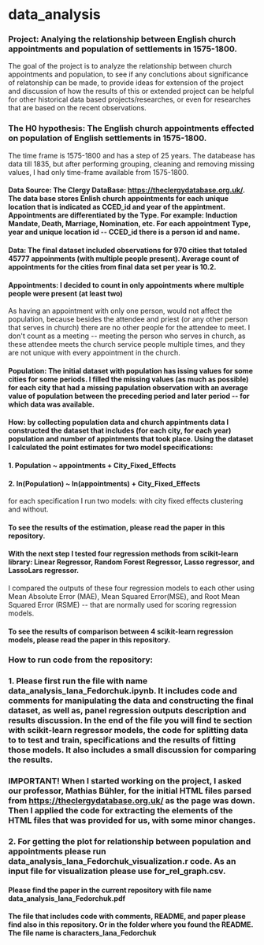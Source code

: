 # data_analysis
### Project: Analying the relationship between English church appointments and population of settlements in 1575-1800.
The goal of the project is to analyze the relationship between church appointments and population, to see if any conclutions about significance of relatonship can be made, to provide ideas for extension of the project and discussion of how the results of this or extended project can be helpful for other historical data based projects/researches, or even for researches that are based on the recent observations.
### The H0 hypothesis: The English church appointments effected on population of English settlements in 1575-1800.
The time frame is 1575-1800 and has a step of 25 years. The databease has data till 1835, but after performing grouping, cleaning and removing missing values, I had only time-frame available from 1575-1800.
#### Data Source: The Clergy DataBase: https://theclergydatabase.org.uk/. The data base stores Enlish church appointments for each unique location that is indicated as CCED_id and year of the appintment. Appointments are differentiated by the Type. For example: Induction Mandate, Death, Marriage, Nomination, etc. For each appointment Type, year and unique location id -- CCED_id there is a person id and name.
#### Data: The final dataset included observations for 970 cities that totaled 45777 appoinments (with multiple people present). Average count of appointments for the cities from final data set per year is 10.2.
#### Appointments: I decided to count in only appointments where multiple people were present (at least two)
As having an appointment with only one person, would not affect the population, because besides the attendee and priest (or any other person that serves in church) there are no other people for the attendee to meet. I don't count as a meeting -- meeting the person who serves in church, as these attendee meets the church service people multiple times, and they are not unique with every appointment in the church.
#### Population: The initial dataset with population has issing values for some cities for some periods. I filled the missing values (as much as possible) for each city that had a missing papulation observation with an average value of population between the preceding period and later period -- for which data was available.
#### How: by collecting population data and church appintments data I constructed the dataset that includes (for each city, for each year) population and number of appintments that took place. Using the dataset I calculated the point estimates for two model specifications:
#### 1. Population ~ appointments + City_Fixed_Effects
#### 2. ln(Population) ~ ln(appointments) + City_Fixed_Effects
for each specification I run two models: with city fixed effects clustering and without.
#### To see the results of the estimation, please read the paper in this repository.
#### With the next step I tested four regression methods from scikit-learn library: Linear Regressor, Random Forest Regressor, Lasso regressor, and  LassoLars regressor. 
I compared the outputs of these four regression models to each other using Mean Absolute Error (MAE), Mean Squared Error(MSE), and Root Mean Squared Error (RSME) -- that are normally used for scoring regression models.
#### To see the results of comparison between 4 scikit-learn regression models, please read the paper in this repository.
### How to run code from the repository:
### 1. Please first run the file with name data_analysis_Iana_Fedorchuk.ipynb. It includes code and comments for manipulating the data and constructing the final dataset, as well as, panel regression outputs description and results discussion. In the end of the file you will find te section with scikit-learn regressor models, the code for splitting data to to test and train, specifications and the results of fitting those models. It also includes a small discussion for comparing the results.
### IMPORTANT! When I started working on the project, I asked our professor, Mathias Bühler, for the initial HTML files parsed from https://theclergydatabase.org.uk/ as the page was down. Then I applied the code for extracting the elements of the HTML files that was provided for us, with some minor changes.
### 2. For getting the plot for relationship between population and appointments please run data_analysis_Iana_Fedorchuk_visualization.r code. As an input file for visualization please use for_rel_graph.csv.
#### Please find the paper in the current repository with file name data_analysis_Iana_Fedorchuk.pdf
#### The file that includes code with comments, README, and paper please find also in this repository. Or in the folder where you found the README. The file name is characters_Iana_Fedorchuk
